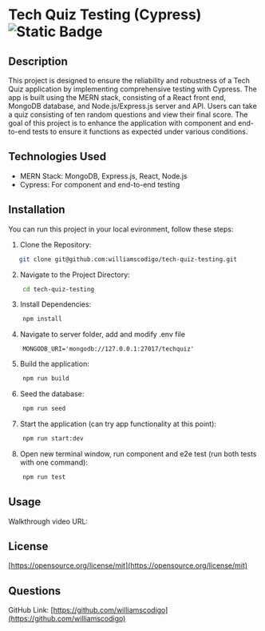 # Tech Quiz Testing (Cypress) ![Static Badge](https://img.shields.io/badge/license-MIT-blue)

## Description

This project is designed to ensure the reliability and robustness of a Tech Quiz application by implementing comprehensive testing with Cypress. The app is built using the MERN stack, consisting of a React front end, MongoDB database, and Node.js/Express.js server and API. Users can take a quiz consisting of ten random questions and view their final score. The goal of this project is to enhance the application with component and end-to-end tests to ensure it functions as expected under various conditions.

## Technologies Used

- MERN Stack: MongoDB, Express.js, React, Node.js
- Cypress: For component and end-to-end testing

## Installation

You can run this project in your local evironment, follow these steps:
1. Clone the Repository:

```bash
   git clone git@github.com:williamscodigo/tech-quiz-testing.git

```

2. Navigate to the Project Directory:

```bash
    cd tech-quiz-testing
```

3. Install Dependencies:

```bash
    npm install
```

4. Navigate to server folder, add and modify .env file

```
    MONGODB_URI='mongodb://127.0.0.1:27017/techquiz'
```

5. Build the application:

```bash
    npm run build
```

6. Seed the database: 

```bash
    npm run seed
```

7. Start the application (can try app functionality at this point):

```bash
    npm run start:dev
```

8. Open new terminal window, run component and e2e test (run both tests with one command):

```bash
    npm run test
```

## Usage

Walkthrough video URL: 


## License
[https://opensource.org/license/mit](https://opensource.org/license/mit)


## Questions
GitHub Link: [https://github.com/williamscodigo](https://github.com/williamscodigo)
